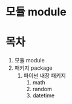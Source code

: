 # 모듈 module

# 목차

1. 모듈 module
2. 패키지 package
    1. 파이썬 내장 패키지
        1. math
        2. random
        3. datetime